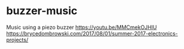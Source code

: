 # buzzer-music
Music using a piezo buzzer
https://youtu.be/MMCmekOJHlU
https://brycedombrowski.com/2017/08/01/summer-2017-electronics-projects/

